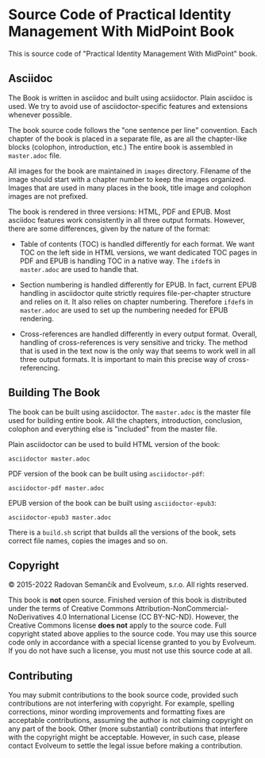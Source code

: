 # Source Code of Practical Identity Management With MidPoint Book

This is source code of "Practical Identity Management With MidPoint" book.

## Asciidoc

The Book is written in asciidoc and built using acsiidoctor.
Plain asciidoc is used.
We try to avoid use of asciidoctor-specific features and extensions whenever possible.

The book source code follows the "one sentence per line" convention.
Each chapter of the book is placed in a separate file, as are all the chapter-like blocks (colophon, introduction, etc.)
The entire book is assembled in `master.adoc` file.

All images for the book are maintained in `images` directory.
Filename of the image should start with a chapter number to keep the images organized.
Images that are used in many places in the book, title image and colophon images are not prefixed.

The book is rendered in three versions: HTML, PDF and EPUB.
Most asciidoc features work consistently in all three output formats.
However, there are some differences, given by the nature of the format:

* Table of contents (TOC) is handled differently for each format.
 We want TOC on the left side in HTML versions, we want dedicated TOC pages in PDF and EPUB is handling TOC in a native way.
 The `ifdef`s in `master.adoc` are used to handle that.

* Section numbering is handled differently for EPUB.
 In fact, current EPUB handling in asciidoctor quite strictly requires file-per-chapter structure and relies on it.
 It also relies on chapter numbering.
 Therefore `ifdef`s in `master.adoc` are used to set up the numbering needed for EPUB rendering.

* Cross-references are handled differently in every output format.
 Overall, handling of cross-references is very sensitive and tricky.
 The method that is used in the text now is the only way that seems to work well in all three output formats.
 It is important to main this precise way of cross-referencing.

## Building The Book

The book can be built using asciidoctor.
The `master.adoc` is the master file used for building entire book.
All the chapters, introduction, conclusion, colophon and everything else is "included" from the master file.

Plain asciidoctor can be used to build HTML version of the book:

`asciidoctor master.adoc`

PDF version of the book can be built using `asciidoctor-pdf`:

`asciidoctor-pdf master.adoc`

EPUB version of the book can be built using `asciidoctor-epub3`:

`asciidoctor-epub3 master.adoc`

There is a `build.sh` script that builds all the versions of the book, sets correct file names, copies the images and so on.

## Copyright

© 2015-2022 Radovan Semančík and Evolveum, s.r.o. All rights reserved.

This book is **not** open source.
Finished version of this book is distributed under the terms of Creative Commons Attribution-NonCommercial-NoDerivatives 4.0 International License (CC BY-NC-ND).
However, the Creative Commons license **does not** apply to the source code.
Full copyright stated above applies to the source code.
You may use this source code only in accordance with a special license granted to you by Evolveum.
If you do not have such a license, you must not use this source code at all.

## Contributing

You may submit contributions to the book source code, provided such contributions are not interfering with copyright.
For example, spelling corrections, minor wording improvements and formatting fixes are acceptable contributions, assuming the author is not claiming copyright on any part of the book.
Other (more substantial) contributions that interfere with the copyright might be acceptable.
However, in such case, please contact Evolveum to settle the legal issue before making a contribution.
